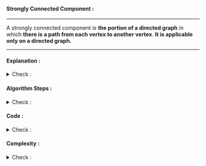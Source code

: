 #### Strongly Connected Component : 
<hr>
A strongly connected component is <b>the portion of a directed graph</b> in which <b>there is a path from each vertex to another vertex</b>. <b>It is applicable only on a directed graph.</b>

<hr>

#### Explanation :
<details> 
  <summary>Check : </summary>
  Source : http://www.shafaetsplanet.com/?p=2531
  <br>
  <img src="../images/SCC_1.png">
  
  </details>
  
#### Algorithm Steps :
<details> 
  <summary>Check : </summary> 
  All Steps Listed Below one after another.Then a problem is Solved based on the given Steps.
  
  <ol>
    <li>Select a Source Node . </li>
    <li>Start DFS and Save Finishing time in a Array .</li>
    <li>If all node is not discovered yet ,then start again DFS from another node which is not discovered yet.</li>
    <li>After Discovering all nodes , Transpose the Graph. Transposing Graph means reverse the all direction as SCC is only applicable in Directed Graph.</li>
    <li>Do DFS again.Here , Source node it that node which have the most finishing time and Store all the node visited in one single DFS.</li>
    <li>If doing DFS is not possible anymore , then go back in <b>Finishing time array</b> , and check nodes are visited or Not.</li>
    <li>If not visited node is found , then start DFS again from that node.</b>
  <li>All the nodes visited in a single DFS on transpose graph form <b>Strongly Connected Components</b> </li>
  </ol>  
    
  </details>
  
  
#### Code :
<details> 
  <summary>Check : </summary> 
  
</details>

#### Complexity :
<details> 
  <summary>Check : </summary> 
  In this Algorithm , we have used DFS two times only. So , Complexity : 
  <b> O ( V + E ) </b> . 
  </details>
